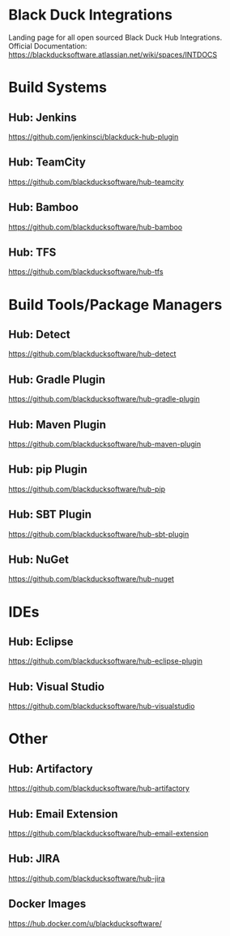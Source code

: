 # Black Duck Integrations
Landing page for all open sourced Black Duck Hub Integrations.  
Official Documentation: https://blackducksoftware.atlassian.net/wiki/spaces/INTDOCS

# Build Systems
## Hub: Jenkins
https://github.com/jenkinsci/blackduck-hub-plugin
## Hub: TeamCity
https://github.com/blackducksoftware/hub-teamcity
## Hub: Bamboo
https://github.com/blackducksoftware/hub-bamboo
## Hub: TFS
https://github.com/blackducksoftware/hub-tfs
# Build Tools/Package Managers
## Hub: Detect
https://github.com/blackducksoftware/hub-detect
## Hub: Gradle Plugin
https://github.com/blackducksoftware/hub-gradle-plugin
## Hub: Maven Plugin
https://github.com/blackducksoftware/hub-maven-plugin
## Hub: pip Plugin
https://github.com/blackducksoftware/hub-pip
## Hub: SBT Plugin
https://github.com/blackducksoftware/hub-sbt-plugin
## Hub: NuGet
https://github.com/blackducksoftware/hub-nuget
# IDEs
## Hub: Eclipse
https://github.com/blackducksoftware/hub-eclipse-plugin
## Hub: Visual Studio
https://github.com/blackducksoftware/hub-visualstudio
# Other
## Hub: Artifactory
https://github.com/blackducksoftware/hub-artifactory
## Hub: Email Extension
https://github.com/blackducksoftware/hub-email-extension
## Hub: JIRA
https://github.com/blackducksoftware/hub-jira

## Docker Images
https://hub.docker.com/u/blackducksoftware/
